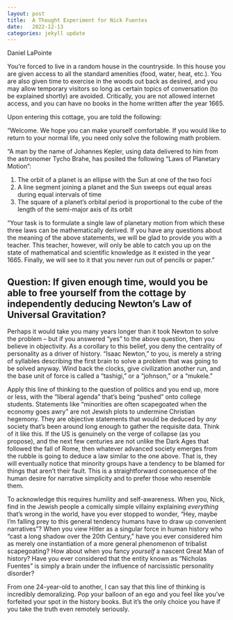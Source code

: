 ```yaml
---
layout: post
title:  A Thought Experiment for Nick Fuentes
date:   2022-12-13
categories: jekyll update
---
```


Daniel LaPointe

You’re forced to live in a random house in the countryside. In this house you are given access to all the standard amenities (food, water, heat, etc.). You are also given time to exercise in the woods out back as desired, and you may allow temporary visitors so long as certain topics of conversation (to be explained shortly) are avoided. Critically, you are not allowed internet access, and you can have no books in the home written after the year 1665.

Upon entering this cottage, you are told the following:

“Welcome. We hope you can make yourself comfortable. If you would like to return to your normal life, you need only solve the following math problem.

“A man by the name of Johannes Kepler, using data delivered to him from the astronomer Tycho Brahe, has posited the following “Laws of Planetary Motion”:

1.	The orbit of a planet is an ellipse with the Sun at one of the two foci
2.	A line segment joining a planet and the Sun sweeps out equal areas during equal intervals of time
3.	The square of a planet’s orbital period is proportional to the cube of the length of the semi-major axis of its orbit

“Your task is to formulate a single law of planetary motion from which these three laws can be mathematically derived. If you have any questions about the meaning of the above statements, we will be glad to provide you with a teacher. This teacher, however, will only be able to catch you up on the state of mathematical and scientific knowledge as it existed in the year 1665. Finally, we will see to it that you never run out of pencils or paper.”

Question: If given enough time, would you be able to free yourself from the cottage by independently deducing Newton’s Law of Universal Gravitation?
--------

Perhaps it would take you many years longer than it took Newton to solve the problem – but if you answered “yes” to the above question, then you believe in objectivity. As a corollary to this belief, you deny the centrality of personality as a driver of history. “Isaac Newton,” to you, is merely a string of syllables describing the first brain to solve a problem that was going to be solved anyway. Wind back the clocks, give civilization another run, and the base unit of force is called a “tashigi,” or a “johnson,” or a “mukele.”

Apply this line of thinking to the question of politics and you end up, more or less, with the “liberal agenda” that’s being “pushed” onto college students. Statements like “minorities are often scapegoated when the economy goes awry” are not Jewish plots to undermine Christian hegemony. They are objective statements that would be deduced by *any* society that’s been around long enough to gather the requisite data. Think of it like this. If the US is genuinely on the verge of collapse (as you propose), and the next few centuries are not unlike the Dark Ages that followed the fall of Rome, then whatever advanced society emerges from the rubble is going to deduce a law similar to the one above. That is, they will eventually notice that minority groups have a tendency to be blamed for things that aren’t their fault. This is a straightforward consequence of the human desire for narrative simplicity and to prefer those who resemble them.

To acknowledge this requires humility and self-awareness. When you, Nick, find in the Jewish people a comically simple villainy explaining *everything* that’s wrong in the world, have you ever stopped to wonder, “Hey, maybe I’m falling prey to this general tendency humans have to draw up convenient narratives”? When you view Hitler as a singular force in human history who “cast a long shadow over the 20th Century,” have you ever considered him as merely one instantiation of a more general phenomenon of tribalist scapegoating? How about when you fancy *yourself* a nascent Great Man of history? Have you ever considered that the entity known as “Nicholas Fuentes” is simply a brain under the influence of narcissistic personality disorder?

From one 24-year-old to another, I can say that this line of thinking is incredibly demoralizing. Pop your balloon of an ego and you feel like you’ve forfeited your spot in the history books. But it’s the only choice you have if you take the truth even remotely seriously.
